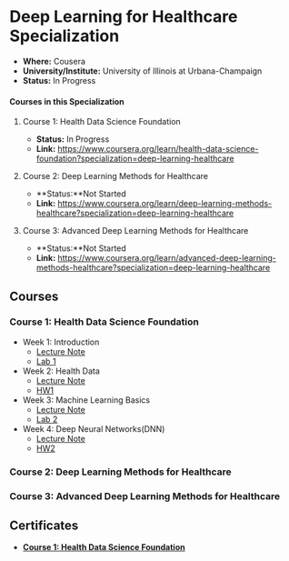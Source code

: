 # Deep Learning for Healthcare Specialization

- **Where:** Cousera
- **University/Institute:** University of Illinois at Urbana-Champaign
- **Status:** In Progress

#### Courses in this Specialization

1. Course 1: Health Data Science Foundation
   - **Status:** In Progress
   - **Link:** <https://www.coursera.org/learn/health-data-science-foundation?specialization=deep-learning-healthcare>

2. Course 2: Deep Learning Methods for Healthcare
   - **Status:**Not Started
   - **Link:** <https://www.coursera.org/learn/deep-learning-methods-healthcare?specialization=deep-learning-healthcare>
  
3. Course 3: Advanced Deep Learning Methods for Healthcare
   - **Status:**Not Started
   - **Link:** <https://www.coursera.org/learn/advanced-deep-learning-methods-healthcare?specialization=deep-learning-healthcare>

## Courses

### Course 1: Health Data Science Foundation

- Week 1: Introduction
  - [Lecture Note](L1/W1/lecture_note.ipynb)
  - [Lab 1](L1/W1/LAB1.ipynb)
- Week 2: Health Data
  - [Lecture Note](L1/W2/lecture_note.ipynb)
  - [HW1](L1/W2/HW1.ipynb)
- Week 3: Machine Learning Basics
  - [Lecture Note](L1/W3/lecture_note.ipynb)
  - [Lab 2](L1/W3/LAB2.ipynb)
- Week 4: Deep Neural Networks(DNN)
  - [Lecture Note](L1/W4/lecture_note.ipynb)
  - [HW2](L1/W4/HW2_NN.ipynb)

### Course 2: Deep Learning Methods for Healthcare

### Course 3: Advanced Deep Learning Methods for Healthcare

## Certificates

- [**Course 1: Health Data Science Foundation**](https://coursera.org/share/d74b964ccfad825541d81e9e72eaeb6e)

